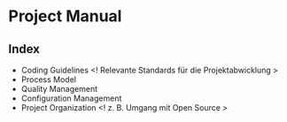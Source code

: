 # Project Manual

## Index

- Coding Guidelines <! Relevante Standards für die Projektabwicklung >
- Process Model
- Quality Management
- Configuration Management
- Project Organization <! z. B. Umgang mit Open Source >








